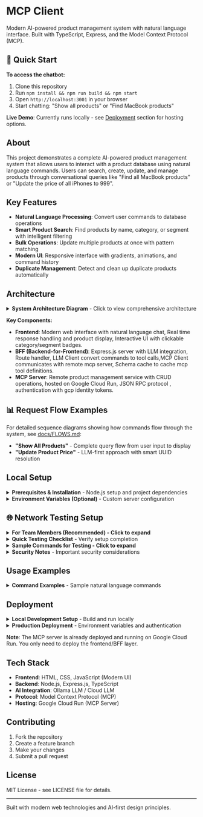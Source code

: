 # MCP Client

Modern AI-powered product management system with natural language interface. Built with TypeScript, Express, and the Model Context Protocol (MCP).

## 🚀 Quick Start

**To access the chatbot:**
1. Clone this repository
2. Run `npm install && npm run build && npm start`
3. Open `http://localhost:3001` in your browser
4. Start chatting: "Show all products" or "Find MacBook products"

**Live Demo**: Currently runs locally - see [Deployment](#deployment) section for hosting options.

## About

This project demonstrates a complete AI-powered product management system that allows users to interact with a product database using natural language commands. Users can search, create, update, and manage products through conversational queries like "Find all MacBook products" or "Update the price of all iPhones to 999".

## Key Features

- **Natural Language Processing**: Convert user commands to database operations
- **Smart Product Search**: Find products by name, category, or segment with intelligent filtering
- **Bulk Operations**: Update multiple products at once with pattern matching
- **Modern UI**: Responsive interface with gradients, animations, and command history
- **Duplicate Management**: Detect and clean up duplicate products automatically

## Architecture

<details>
<summary><strong>System Architecture Diagram</strong> - Click to view comprehensive architecture</summary>

```mermaid
graph TB
    subgraph "Client Layer"
        UI["🖥️ Frontend UI<br/>📱 Modern Web Interface<br/>💬 Natural Language Chat<br/>📊 Real-time Display<br/>🏷️ Interactive Badges"]
    end
    
    subgraph "BFF Layer - Node.js Express Server"
        BFF["🚀 Express BFF Server<br/>📍 Port 3001"]
        Router["🛣️ Route Handler<br/>(routes.ts)<br/>📝 /api/command<br/>📊 /api/status"]
        LLMClient["🤖 LLM Client<br/>(llmClient.ts)<br/>💭 Command Processing<br/>🔄 Tool Call Generation"]
        MCPClient["🔌 MCP Client<br/>(mcpClient.ts)<br/>🌐 Remote Server Comm<br/>🔐 GCP Auth Tokens"]
        Cache["💾 Schema Cache<br/>(mcpSchemaCache.ts)<br/>⚡ Tool Definitions<br/>🔄 Auto-refresh"]
    end
    
    subgraph "AI Layer"
        Ollama["🧠 Ollama LLM<br/>🏠 Local Instance<br/>📝 llama3.1:8b<br/>⚡ Fast Processing"]
    end
    
    subgraph "Remote Services - Google Cloud"
        MCP["☁️ MCP Server<br/>🌍 Cloud Run Service<br/>🔗 JSON-RPC Protocol<br/>🛡️ Identity Token Auth"]
        DB["📦 Product Database<br/>📊 CRUD Operations<br/>🔍 Search & Filter<br/>📈 Analytics"]
    end
    
    %% User interactions
    UI -->|"Natural Language Command"| Router
    Router -->|"Parse & Route Request"| LLMClient
    
    %% LLM processing
    LLMClient -->|"Process Command"| Ollama
    Ollama -->|"Generate Tool Call"| LLMClient
    
    %% MCP communication  
    LLMClient -->|"Execute Tool Call"| MCPClient
    MCPClient -->|"JSON-RPC + Auth"| MCP
    MCP -->|"Database Query"| DB
    DB -->|"Product Data"| MCP
    MCP -->|"JSON Response"| MCPClient
    
    %% Response flow
    MCPClient -->|"Structured Data"| LLMClient
    LLMClient -->|"Format Response"| Router
    Router -->|"JSON Response"| UI
    
    %% Schema management
    Cache -->|"Cached Schemas"| LLMClient
    MCPClient -->|"Schema Updates"| Cache
    
    %% Styling
    classDef frontend fill:#e1f5fe,stroke:#0277bd,stroke-width:2px
    classDef bff fill:#f3e5f5,stroke:#7b1fa2,stroke-width:2px
    classDef ai fill:#e8f5e8,stroke:#388e3c,stroke-width:2px
    classDef cloud fill:#fff3e0,stroke:#f57c00,stroke-width:2px
    
    class UI frontend
    class BFF,Router,LLMClient,MCPClient,Cache bff
    class Ollama ai
    class MCP,DB cloud
```

**🔄 Data Flow Steps:**
1. **User Input** → Frontend UI receives natural language command
2. **Route Processing** → Express server parses and routes the request  
3. **LLM Analysis** → Ollama processes command with MCP schema context
4. **Tool Generation** → LLM generates appropriate MCP tool calls
5. **Remote Execution** → MCP Client executes tools on Cloud Run server
6. **Database Operations** → MCP Server performs CRUD operations
7. **Response Assembly** → Data flows back through the stack
8. **UI Display** → Frontend renders formatted results

**🏗️ Architecture Highlights:**

- **🎨 Modern UI Layer**: Interactive web interface with natural language processing
- **🔄 Smart BFF (Backend-for-Frontend)**: Express.js server with intelligent request routing
- **🤖 AI-Powered Processing**: Local Ollama LLM for fast command interpretation  
- **🌐 Cloud Integration**: Secure communication with Google Cloud Run MCP server
- **⚡ Performance Optimized**: Schema caching and connection pooling
- **🛡️ Enterprise Security**: GCP Identity Token authentication

</details>

**Key Components:**
- **Frontend**: Modern web interface with natural language chat, Real time response handling and product display, Interactive UI with clickable category/segment badges.
- **BFF (Backend-for-Frontend)**: Express.js server with LLM integration, Route handler, LLM Client convert commands to tool calls,MCP Client communicates with remote mcp server, Schema cache to cache mcp tool definitions. 
- **MCP Server**: Remote product management service with CRUD operations, hosted on Google Cloud Run, JSON RPC protocol , authentication with gcp identity tokens.

## 📊 Request Flow Examples

For detailed sequence diagrams showing how commands flow through the system, see [docs/FLOWS.md](docs/FLOWS.md):
- **"Show All Products"** - Complete query flow from user input to display
- **"Update Product Price"** - LLM-first approach with smart UUID resolution

## Local Setup

<details>
<summary><strong>Prerequisites & Installation</strong> - Node.js setup and project dependencies</summary>

### Prerequisites
- Node.js 18+
- Access to Ollama (local LLM) or configure cloud LLM

### Installation

1. **Clone the repository**
   ```bash
   git clone https://github.com/racho8/ravi-mcp-client.git
   cd ravi-mcp-client
   ```

2. **Install dependencies**
   ```bash
   npm install
   ```

3. **Build the project**
   ```bash
   npm run build
   ```

4. **Start the server**
   ```bash
   npm start
   ```

5. **Open the application**
   Navigate to `http://localhost:3001`

</details>

<details>
<summary><strong>Environment Variables (Optional)</strong> - Custom server configuration</summary>

```bash
export MCP_SERVER_URL='https://your-mcp-server.run.app/mcp'
export PORT=3001
```

</details>

## 🌐 Network Testing Setup

<details>
<summary><strong>For Team Members (Recommended) - Click to expand</strong></summary>

### **For Team Members (Recommended):**

If your team members want to checkout your branch and test it independently:

#### **Setup Steps:**

1. **Grant Cloud Run Invoker Role** (Project Owner does this once):
   ```bash
   # Replace with team member's service account email
   gcloud run services add-iam-policy-binding ravi-mcp-server \
     --region=europe-west3 \
     --member="serviceAccount:TEAM_MEMBER@YOUR_PROJECT.iam.gserviceaccount.com" \
     --role="roles/run.invoker"
   ```

2. **Team Member Setup:**
   ```bash
   # Clone and checkout your branch
   git clone https://github.com/racho8/ravi-mcp-client.git
   cd ravi-mcp-client
   git checkout main  # or your specific branch
   
   # Install dependencies
   npm install
   npm run build
   
   # Set up authentication (create service account key)
   gcloud iam service-accounts create mcp-testing
   gcloud projects add-iam-policy-binding YOUR_PROJECT_ID \
     --member="serviceAccount:mcp-testing@YOUR_PROJECT_ID.iam.gserviceaccount.com" \
     --role="roles/run.invoker"
   gcloud iam service-accounts keys create ~/mcp-key.json \
     --iam-account=mcp-testing@YOUR_PROJECT_ID.iam.gserviceaccount.com
   ```

3. **Environment Configuration:**
   ```bash
   # Set environment variables
   export GOOGLE_APPLICATION_CREDENTIALS="$HOME/mcp-key.json"
   export NODE_ENV=production
   export MCP_SERVER_URL="https://ravi-mcp-server-256110662801.europe-west3.run.app/mcp"
   export PORT=3001
   
   # Start the server
   npm start
   ```

4. **Test the setup:**
   ```bash
   curl -X POST http://localhost:3001/api/command \
     -H "Content-Type: application/json" \
   -d '{"command": "Show all products"}'
```

</details>

<details>
<summary><strong>For External Viewers (Demo Access) - Click to expand</strong></summary>

### **For External Viewers (Demo Access):**If you want to demo the application to external people without giving them access to your codebase:

#### **Host with Specific IP Access:**

1. **Start server with network binding:**
   ```bash
   # On your machine (find your IP first)
   ifconfig | grep "inet " | grep -v 127.0.0.1
   # Example output: inet 172.18.11.22 netmask 0xffffff00 broadcast 172.18.11.255
   
   # Start server (binds to all interfaces by default)
   export PORT=3001
   npm start
   
   # Server will be accessible at your specific IP
   echo "Application running at: http://172.18.11.22:3001"
   ```

2. **Share access with external viewers:**
   ```
   Demo URL: http://172.18.11.22:3001
   
   Try these commands:
   - "Show all products"
   - "Find all iPhone products" 
   - "Update iPhone18 price to 999"
   - "Count MacBook products"
   ```

3. **Network firewall considerations:**
   ```bash
   # macOS: Allow incoming connections on port 3001
   # System Preferences → Security & Privacy → Firewall → Options
   # Add Node.js application and allow incoming connections
   
   # Or use command line (if needed):
   sudo /usr/libexec/ApplicationFirewall/socketfilterfw --add /usr/local/bin/node
   sudo /usr/libexec/ApplicationFirewall/socketfilterfw --unblock /usr/local/bin/node
   ```

</details>

<details>
<summary><strong>Quick Testing Checklist</strong> - Verify setup completion</summary>

### **Quick Testing Checklist:**

✅ **For Team Members:**
- [ ] Service account created with Cloud Run Invoker role
- [ ] `GOOGLE_APPLICATION_CREDENTIALS` pointing to key file
- [ ] `NODE_ENV=production` set
- [ ] Application starts without auth errors
- [ ] Can successfully call `/api/command` endpoint

✅ **For External Viewers:**
- [ ] Your machine IP address determined (e.g., 172.18.11.22)
- [ ] Port 3001 accessible through firewall
- [ ] External users can access `http://YOUR_IP:3001`
- [ ] Demo commands work from external network

</details>

<details>
<summary><strong>Sample Commands for Testing - Click to expand</strong></summary>

### **Sample Commands for Testing:**
```bash
# Basic product listing
curl -X POST http://172.18.11.22:3001/api/command \
  -H "Content-Type: application/json" \
  -d '{"command": "Show all products"}'

# Product search  
curl -X POST http://172.18.11.22:3001/api/command \
  -H "Content-Type: application/json" \
  -d '{"command": "Find all iPhone products"}'

# Product update (LLM-first approach)
curl -X POST http://172.18.11.22:3001/api/command \
  -H "Content-Type: application/json" \
  -d '{"command": "Update iPhone18 price to 999"}'
```

</details>

<details>
<summary><strong>Security Notes</strong> - Important security considerations</summary>

### **Security Notes:**
- **Team Access**: Service account keys should be stored securely and rotated regularly
- **External Access**: Consider time-limited demos and firewall restrictions
- **Production**: Use proper load balancers and SSL certificates for public access

</details>

## Usage Examples

<details>
<summary><strong>Command Examples</strong> - Sample natural language commands</summary>

**Product Search:**
- "Show all products"
- "Find all MacBook products"
- "Show me products in Electronics category"

**Product Updates:**
- "Update the price of iPhone 15 to 899"
- "Update all iPhones to price 999"

**Counting & Analytics:**
- "How many products are there?"
- "Count MacBook products"

**Duplicate Management:**
- "Find duplicates"
- "Clean up duplicate products"

</details>


## Deployment

<details>
<summary><strong>Local Development Setup</strong> - Build and run locally</summary>

```bash
npm run build
npm start
```
Access at: `http://localhost:3001`

</details>

<details>
<summary><strong>Production Deployment</strong> - Environment variables and authentication</summary>

**Current Status**: This project is designed for local development with remote MCP server integration.

**To deploy your own instance:**

Set these environment variables in your hosting platform:
```
MCP_SERVER_URL=https://ravi-mcp-server-256110662801.europe-west3.run.app/mcp
PORT=3001
```

**Optional Authentication** (if your MCP server requires it):
```
MCP_AUTH_TOKEN=your-auth-token-here
```

**Authentication Notes:**
- **Local Development**: Uses `gcloud` CLI authentication automatically
- **Production**: Set `MCP_AUTH_TOKEN` environment variable if needed
- **Public Access**: If your MCP server allows unauthenticated access, no token needed

</details>

**Note**: The MCP server is already deployed and running on Google Cloud Run. You only need to deploy the frontend/BFF layer.

## Tech Stack

- **Frontend**: HTML, CSS, JavaScript (Modern UI)
- **Backend**: Node.js, Express.js, TypeScript
- **AI Integration**: Ollama LLM / Cloud LLM
- **Protocol**: Model Context Protocol (MCP)
- **Hosting**: Google Cloud Run (MCP Server)

## Contributing

1. Fork the repository
2. Create a feature branch
3. Make your changes
4. Submit a pull request

## License

MIT License - see LICENSE file for details.

---

Built with modern web technologies and AI-first design principles.